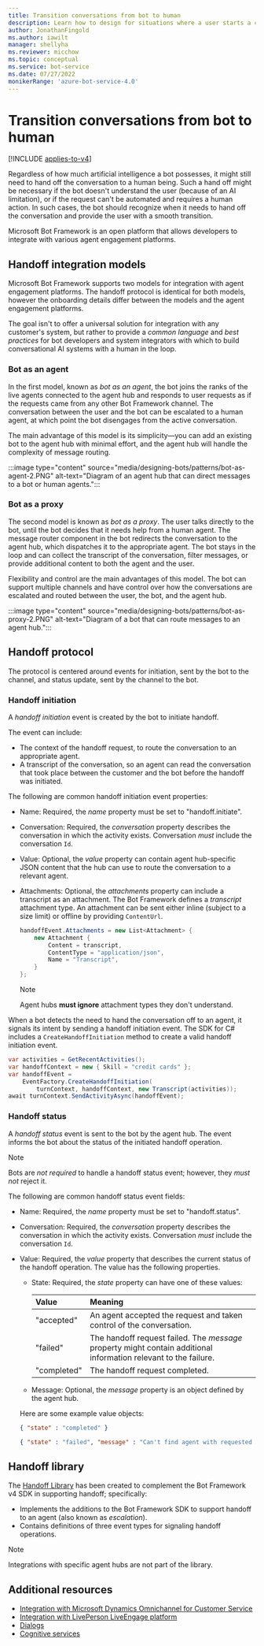 ```yaml
---
title: Transition conversations from bot to human
description: Learn how to design for situations where a user starts a conversation with a bot and then must be handed off to a human.
author: JonathanFingold
ms.author: iawilt
manager: shellyha
ms.reviewer: micchow
ms.topic: conceptual
ms.service: bot-service
ms.date: 07/27/2022
monikerRange: 'azure-bot-service-4.0'
---
```


# Transition conversations from bot to human

[!INCLUDE [applies-to-v4](includes/applies-to-v4-current.md)]

Regardless of how much artificial intelligence a bot possesses, it might still need to hand off the conversation to a human being. Such a hand off might be necessary if the bot doesn't understand the user (because of an AI limitation), or if the request can't be automated and requires a human action. In such cases, the bot should recognize when it needs to hand off the conversation and provide the user with a smooth transition.

Microsoft Bot Framework is an open platform that allows developers to integrate with various agent engagement platforms.

## Handoff integration models

Microsoft Bot Framework supports two models for integration with agent engagement platforms. The handoff protocol is identical for both models, however the onboarding details differ between the models and the agent engagement platforms.

The goal isn't to offer a universal solution for integration with any customer's system, but rather to provide a _common language_ and _best practices_ for bot developers and system integrators with which to build conversational AI systems with a human in the loop.

### Bot as an agent

In the first model, known as _bot as an agent_, the bot joins the ranks of the live agents connected to the agent hub and responds to user requests as if the requests came from any other Bot Framework channel. The conversation between the user and the bot can be escalated to a human agent, at which point the bot disengages from the active conversation.

The main advantage of this model is its simplicity&mdash;you can add an existing bot to the agent hub with minimal effort, and the agent hub will handle the complexity of message routing.

:::image type="content" source="media/designing-bots/patterns/bot-as-agent-2.PNG" alt-text="Diagram of an agent hub that can direct messages to a bot or human agents.":::

### Bot as a proxy

The second model is known as _bot as a proxy_. The user talks directly to the bot, until the bot decides that it needs help from a human agent. The message router component in the bot redirects the conversation to the agent hub, which dispatches it to the appropriate agent. The bot stays in the loop and can collect the transcript of the conversation, filter messages, or provide additional content to both the agent and the user.

Flexibility and control are the main advantages of this model. The bot can support multiple channels and have control over how the conversations are escalated and routed between the user, the bot, and the agent hub.

:::image type="content" source="media/designing-bots/patterns/bot-as-proxy-2.PNG" alt-text="Diagram of a bot that can route messages to an agent hub.":::

## Handoff protocol

The protocol is centered around events for initiation, sent by the bot to the channel, and status update, sent by the channel to the bot.

### Handoff initiation

A _handoff initiation_ event is created by the bot to initiate handoff.

The event can include:

- The context of the handoff request, to route the conversation to an appropriate agent.
- A transcript of the conversation, so an agent can read the conversation that took place between the customer and the bot before the handoff was initiated.

The following are common handoff initiation event properties:

- Name: Required, the _name_ property must be set to "handoff.initiate".
- Conversation: Required, the _conversation_ property describes the conversation in which the activity exists. Conversation _must_ include the conversation `Id`.
- Value: Optional, the _value_ property can contain agent hub-specific JSON content that the hub can use to route the conversation to a relevant agent.
- Attachments: Optional, the _attachments_ property can include a transcript as an attachment. The Bot Framework defines a _transcript_ attachment type. An attachment can be sent either inline (subject to a size limit) or offline by providing `ContentUrl`.

    ```csharp
    handoffEvent.Attachments = new List<Attachment> {
        new Attachment {
            Content = transcript,
            ContentType = "application/json",
            Name = "Transcript",
        }
    };
    ```

    > [!NOTE]
    > Agent hubs **must ignore** attachment types they don't understand.

When a bot detects the need to hand the conversation off to an agent, it signals its intent by sending a handoff initiation event.
The SDK for C# includes a `CreateHandoffInitiation` method to create a valid handoff initiation event.

```csharp
var activities = GetRecentActivities();
var handoffContext = new { Skill = "credit cards" };
var handoffEvent =
    EventFactory.CreateHandoffInitiation(
        turnContext, handoffContext, new Transcript(activities));
await turnContext.SendActivityAsync(handoffEvent);
```

### Handoff status

A _handoff status_ event is sent to the bot by the agent hub. The event informs the bot about the status of the initiated handoff operation.

> [!NOTE]
> Bots are _not required_ to handle a handoff status event; however, they _must not_ reject it.

The following are common handoff status event fields:

- Name: Required, the _name_ property must be set to "handoff.status".
- Conversation: Required, the _conversation_ property describes the conversation in which the activity exists. Conversation _must_ include the conversation `Id`.
- Value: Required, the _value_ property that describes the current status of the handoff operation. The value has the following properties.
  - State: Required, the _state_ property can have one of these values:

    | Value       | Meaning                                                                                                          |
    |:------------|:-----------------------------------------------------------------------------------------------------------------|
    | "accepted"  | An agent accepted the request and taken control of the conversation.                                             |
    | "failed"    | The handoff request failed. The _message_ property might contain additional information relevant to the failure. |
    | "completed" | The handoff request completed.                                                                                   |

  - Message: Optional, the _message_ property is an object defined by the agent hub.

  Here are some example value objects:

    ```json
    { "state" : "completed" }
    ```

    ```json
    { "state" : "failed", "message" : "Can't find agent with requested skill" }
    ```

## Handoff library

The [Handoff Library](https://github.com/microsoft/BotBuilder-Samples/tree/main/experimental/handoff-library) has been created to complement the Bot Framework v4 SDK in supporting handoff; specifically:

- Implements the additions to the Bot Framework SDK to support handoff to an agent (also known as _escalation_).
- Contains definitions of three event types for signaling handoff operations.

> [!NOTE]
> Integrations with specific agent hubs are not part of the library.

## Additional resources

- [Integration with Microsoft Dynamics Omnichannel for Customer Service](https://github.com/microsoft/BotBuilder-Samples/tree/master/experimental/handoff-library/csharp_dotnetcore/samples)
- [Integration with LivePerson LiveEngage platform](https://developers.liveperson.com/third-party-bots-microsoft-bot-framework.html)
- [Dialogs](v4sdk/bot-builder-dialog-manage-conversation-flow.md)
- [Cognitive services](https://www.microsoft.com/cognitive-services/text-analytics-api)
